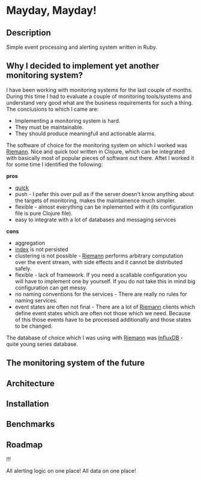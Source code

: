 # Mayday, Mayday!

## Description
Simple event processing and alerting system written in Ruby.

## Why I decided to implement yet another monitoring system?
I have been working with monitoring systems for the last couple of months. During this time I had to evaluate a couple of monitoring tools/systems and understand very good what are the business requirements for such a thing. The conclusions to which I came are:
* Implementing a monitoring system is hard.
* They must be maintainable.
* They should produce meaningfull and actionable alarms.

The software of choice for the monitoring system on which I worked was [Riemann](http://riemann.io/). Nice and quick tool written in Clojure, which can be integrated with basically most of popular pieces of software out there. Aftet I worked it for some time I identified the following:

**pros**
* [quick](http://blog.robotninjas.org/2013/03/11/load-testing-riemann/)
* push - I pefer this over pull as if the server doesn't know anything about the targets of monitoring, makes the maintainence much simpler.
* flexible - almost everything can be inplemented with it (its configuration file is pure Clojure file).
* easy to integrate with a lot of databases and messaging services

**cons**
* aggregation
* [index](http://riemann.io/concepts.html) is not persisted
* clustering is not possible - [Riemann](http://riemann.io/) performs arbitrary computation over the event stream, with side effects and it cannot be distributed safely.
* flexible - lack of framework. If you need a scallable configuration you will have to implement one by yourself. If you do not take this in mind big configuration can get messy.
* no naming conventions for the services - There are really no rules for naming services. 
* event states are often not final - There are a lot of [Riemann](http://riemann.io/) clients which define event states which are often not those which we need. Because of this those events have to be processed additionally and those states to be changed.

The database of choice which I was using with [Riemann](http://riemann.io/) was [InfluxDB](https://influxdb.com/) - quite young series database.

## The monitoring system of the future


## Architecture

## Installation

## Benchmarks

## Roadmap

!!!

All alerting logic on one place!
All data on one place!
